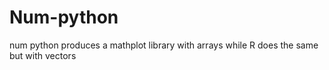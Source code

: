 # Num-python

num python produces a mathplot library with arrays while R does the same but with vectors
